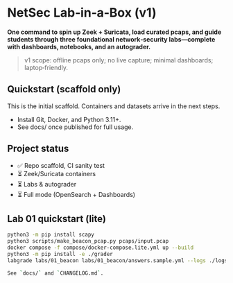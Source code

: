 # NetSec Lab‑in‑a‑Box (v1)

**One command to spin up Zeek + Suricata, load curated pcaps, and guide students through three foundational network‑security labs—complete with dashboards, notebooks, and an autograder.**

> v1 scope: offline pcaps only; no live capture; minimal dashboards; laptop‑friendly.

## Quickstart (scaffold only)
This is the initial scaffold. Containers and datasets arrive in the next steps.
- Install Git, Docker, and Python 3.11+.
- See docs/ once published for full usage.

## Project status
- ✅ Repo scaffold, CI sanity test
- ⏳ Zeek/Suricata containers
- ⏳ Labs & autograder
- ⏳ Full mode (OpenSearch + Dashboards)

## Lab 01 quickstart (lite)
```bash
python3 -m pip install scapy
python3 scripts/make_beacon_pcap.py pcaps/input.pcap
docker compose -f compose/docker-compose.lite.yml up --build
python3 -m pip install -e ./grader
labgrade labs/01_beacon labs/01_beacon/answers.sample.yml --logs ./logs

See `docs/` and `CHANGELOG.md`.
